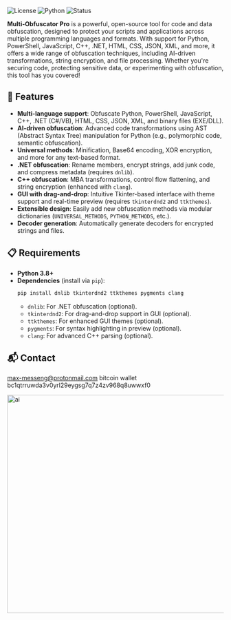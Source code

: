 ![License](https://img.shields.io/badge/license-MIT-blue.svg)
![Python](https://img.shields.io/badge/python-3.8+-blue.svg)
![Status](https://img.shields.io/badge/status-active-brightgreen.svg)

**Multi-Obfuscator Pro** is a powerful, open-source tool for code and data obfuscation, designed to protect your scripts and applications across multiple programming languages and formats. With support for Python, PowerShell, JavaScript, C++, .NET, HTML, CSS, JSON, XML, and more, it offers a wide range of obfuscation techniques, including AI-driven transformations, string encryption, and file processing. Whether you're securing code, protecting sensitive data, or experimenting with obfuscation, this tool has you covered!

## 🌟 Features

- **Multi-language support**: Obfuscate Python, PowerShell, JavaScript, C++, .NET (C#/VB), HTML, CSS, JSON, XML, and binary files (EXE/DLL).
- **AI-driven obfuscation**: Advanced code transformations using AST (Abstract Syntax Tree) manipulation for Python (e.g., polymorphic code, semantic obfuscation).
- **Universal methods**: Minification, Base64 encoding, XOR encryption, and more for any text-based format.
- **.NET obfuscation**: Rename members, encrypt strings, add junk code, and compress metadata (requires `dnlib`).
- **C++ obfuscation**: MBA transformations, control flow flattening, and string encryption (enhanced with `clang`).
- **GUI with drag-and-drop**: Intuitive Tkinter-based interface with theme support and real-time preview (requires `tkinterdnd2` and `ttkthemes`).
- **Extensible design**: Easily add new obfuscation methods via modular dictionaries (`UNIVERSAL_METHODS`, `PYTHON_METHODS`, etc.).
- **Decoder generation**: Automatically generate decoders for encrypted strings and files.

## 📋 Requirements

- **Python 3.8+**
- **Dependencies** (install via `pip`):
  ```bash
  pip install dnlib tkinterdnd2 ttkthemes pygments clang
  ```
  - `dnlib`: For .NET obfuscation (optional).
  - `tkinterdnd2`: For drag-and-drop support in GUI (optional).
  - `ttkthemes`: For enhanced GUI themes (optional).
  - `pygments`: For syntax highlighting in preview (optional).
  - `clang`: For advanced C++ parsing (optional).
## 📬 Contact
max-messeng@protonmail.com 
bitcoin wallet bc1qtrruwda3v0yrl29eygsg7q7z4zv968q8uwwxf0




<img width="819" height="507" alt="ai" src="https://github.com/user-attachments/assets/4264c3f8-0ec1-4536-a682-95ebf6838a16" />

